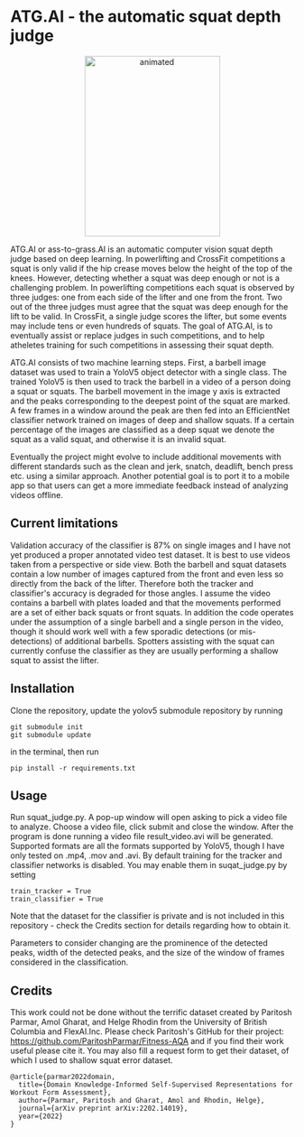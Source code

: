# ATG.AI - the automatic squat depth judge
<p align="center">
  <img src="https://user-images.githubusercontent.com/112420956/206809145-4082c506-b1f6-43d4-9774-861211e925ab.gif" alt="animated" width="240" height="320" />
</p>

ATG.AI or ass-to-grass.AI is an automatic computer vision squat depth judge based on deep learning. In powerlifting and CrossFit competitions a squat is only valid if the hip crease moves below the height of the top of the knees. However, detecting whether a squat was deep enough or not is a challenging problem. In powerlifting competitions each squat is observed by three judges: one from each side of the lifter and one from the front. Two out of the three judges must agree that the squat was deep enough for the lift to be valid. In CrossFit, a single judge scores the lifter, but some events may include tens or even hundreds of squats. The goal of ATG.AI,  is to eventually assist or replace judges in such competitions, and to help atheletes training for such competitions in assessing their squat depth. 

ATG.AI consists of two machine learning steps. First, a barbell image dataset was used to train a YoloV5 object detector with a single class. The trained YoloV5 is then used to track the barbell in a video of a person doing a squat or squats. The barbell movement in the image y axis is extracted and the peaks corresponding to the deepest point of the squat are marked. A few frames in a window around the peak are then fed into an EfficientNet classifier network trained on images of deep and shallow squats. If a certain percentage of the images are classified as a deep squat we denote the squat as a valid squat, and otherwise it is an invalid squat.

Eventually the project might evolve to include additional movements with different standards such as the clean and jerk, snatch, deadlift, bench press etc. using a similar approach. Another potential goal is to port it to a mobile app so that users can get a more immediate feedback instead of analyzing videos offline.

## Current limitations
Validation accuracy of the classifier is 87% on single images and I have not yet produced a proper annotated video test dataset. It is best to use videos taken from a perspective or side view. Both the barbell and squat datasets contain a low number of images captured from the front and even less so directly from the back of the lifter. Therefore both the tracker and classifier's accuracy is degraded for those angles. I assume the video contains a barbell with plates loaded and that the movements performed are a set of either back squats or front squats. In addition the code operates under the assumption of a single barbell and a single person in the video, though it should work well with a few sporadic detections (or mis-detections) of additional barbells. Spotters assisting with the squat can currently confuse the classifier as they are usually performing a shallow squat to assist the lifter.

## Installation
Clone the repository, update the yolov5 submodule repository by running  
```
git submodule init
git submodule update
```
in the terminal, then run
```
pip install -r requirements.txt
```
## Usage
Run squat_judge.py. A pop-up window will open asking to pick a video file to analyze. Choose a video file, click submit and close the window. After the program is done running a video file result_video.avi will be generated. Supported formats are all the formats supported by YoloV5, though I have only tested on .mp4, .mov and .avi. By default training for the tracker and classifier networks is disabled. You may enable them in suqat_judge.py by setting
```
train_tracker = True
train_classifier = True
```
Note that the dataset for the classifier is private and is not included in this repository - check the Credits section for details regarding how to obtain it.

Parameters to consider changing are the prominence of the detected peaks, width of the detected peaks, and the size of the window of frames considered in the classification.

## Credits
This work could not be done without the terrific dataset created by Paritosh Parmar, Amol Gharat, and Helge Rhodin from the University of British Columbia and FlexAI.Inc. Please check Paritosh's GitHub for their project: https://github.com/ParitoshParmar/Fitness-AQA and if you find their work useful please cite it. You may also fill a request form to get their dataset, of which I used to shallow squat error dataset.

```
@article{parmar2022domain,
  title={Domain Knowledge-Informed Self-Supervised Representations for Workout Form Assessment},
  author={Parmar, Paritosh and Gharat, Amol and Rhodin, Helge},
  journal={arXiv preprint arXiv:2202.14019},
  year={2022}
}
```
